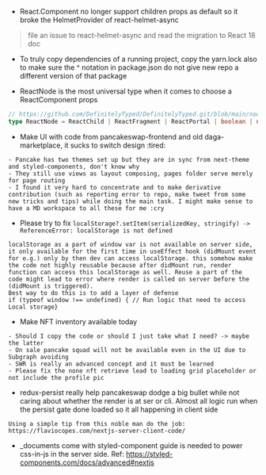 - React.Component no longer support children props as default so it broke the HelmetProvider of react-helmet-async
> file an issue to react-helmet-async and read the migration to React 18 doc

- To truly copy dependencies of a running project, copy the yarn.lock also to make sure the ^ notation in package.json do not give new repo a different version of that package

- ReactNode is the most universal type when it comes to choose a ReactComponent props

```typescript
// https://github.com/DefinitelyTyped/DefinitelyTyped.git/blob/main/node_modules/@types/react/index.d.ts#L237
type ReactNode = ReactChild | ReactFragment | ReactPortal | boolean | null | undefined;
```

- Make UI with code from pancakeswap-frontend and old daga-marketplace, it sucks to switch design :tired:
```
- Pancake has two themes set up but they are in sync from next-theme and styled-components, don't know why
- They still use views as layout composing, pages folder serve merely for page routing
- I found it very hard to concentrate and to make derivative contribution (such as reporting error to repo, make tweet from some new tricks and tips) while doing the main task. I might make sense to have a MD workspace to all these for me :cry
```

- Please try to fix `localStorage?.setItem(serializedKey, stringify) -> ReferenceError: localStorage is not defined`
```
localStorage as a part of window var is not available on server side, it only available for the first time in useEffect hook (didMount event for e.g.) only by then dev can access localStorage. this somehow make the code not highly reusable because after didMount run, render function can access this localStorage as well. Reuse a part of the code might lead to error where render is called on server before the (didMount is triggered). 
Best way to do this is to add a layer of defense
if (typeof window !== undefined) { // Run logic that need to access Local storage}
```

- Make NFT inventory available today
```
- Should I copy the code or should I just take what I need? -> maybe the latter
- On sale pancake squad will not be available even in the UI due to Subgraph avoiding
- SWR is really an advanced concept and it must be learned
- Please fix the none nft retrieve lead to loading grid placeholder or not include the profile pic
```

- redux-persist really help pancakeswap dodge a big bullet while not caring about whether the render is at ser or cli. Almost all logic run when the persist gate done loaded so it all happening in client side
```
Using a simple tip from this noble man do the job: https://flaviocopes.com/nextjs-server-client-code/
```

- _documents come with styled-component guide is needed to power css-in-js in the server side. Ref: https://styled-components.com/docs/advanced#nextjs
